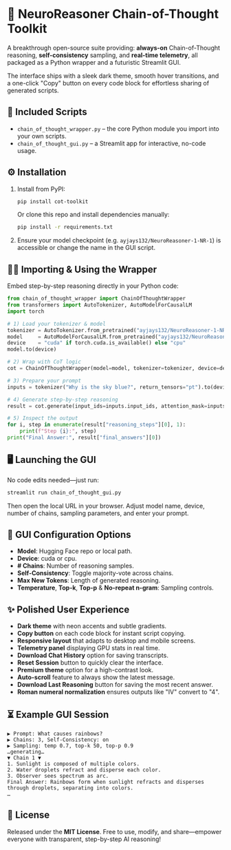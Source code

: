 # 🚀 NeuroReasoner Chain-of-Thought Toolkit

A breakthrough open-source suite providing: **always-on** Chain-of-Thought reasoning, **self-consistency** sampling, and **real-time telemetry**, all packaged as a Python wrapper and a futuristic Streamlit GUI.

The interface ships with a sleek dark theme, smooth hover transitions, and a one-click "Copy" button on every code block for effortless sharing of generated scripts.

## 📂 Included Scripts

- `chain_of_thought_wrapper.py` – the core Python module you import into your own scripts.
- `chain_of_thought_gui.py` – a Streamlit app for interactive, no-code usage.

## ⚙️ Installation

1. Install from PyPI:
   ```bash
   pip install cot-toolkit
   ```
   Or clone this repo and install dependencies manually:
   ```bash
   pip install -r requirements.txt
   ```
2. Ensure your model checkpoint (e.g. `ayjays132/NeuroReasoner-1-NR-1`) is accessible or change the name in the GUI script.

## 👩‍💻 Importing & Using the Wrapper

Embed step-by-step reasoning directly in your Python code:

```python
from chain_of_thought_wrapper import ChainOfThoughtWrapper
from transformers import AutoTokenizer, AutoModelForCausalLM
import torch

# 1) Load your tokenizer & model
tokenizer = AutoTokenizer.from_pretrained("ayjays132/NeuroReasoner-1-NR-1")
model     = AutoModelForCausalLM.from_pretrained("ayjays132/NeuroReasoner-1-NR-1")
device    = "cuda" if torch.cuda.is_available() else "cpu"
model.to(device)

# 2) Wrap with CoT logic
cot = ChainOfThoughtWrapper(model=model, tokenizer=tokenizer, device=device)

# 3) Prepare your prompt
inputs = tokenizer("Why is the sky blue?", return_tensors="pt").to(device)

# 4) Generate step-by-step reasoning
result = cot.generate(input_ids=inputs.input_ids, attention_mask=inputs.attention_mask)

# 5) Inspect the output
for i, step in enumerate(result["reasoning_steps"][0], 1):
    print(f"Step {i}:", step)
print("Final Answer:", result["final_answers"][0])
```

## 🖥️ Launching the GUI

No code edits needed—just run:

```bash
streamlit run chain_of_thought_gui.py
```

Then open the local URL in your browser. Adjust model name, device, number of chains, sampling parameters, and enter your prompt.

## 🔧 GUI Configuration Options

- **Model**: Hugging Face repo or local path.
- **Device**: cuda or cpu.
- **# Chains**: Number of reasoning samples.
- **Self-Consistency**: Toggle majority-vote across chains.
- **Max New Tokens**: Length of generated reasoning.
- **Temperature**, **Top-k**, **Top-p** & **No-repeat n-gram**: Sampling controls.

## ✨ Polished User Experience

- **Dark theme** with neon accents and subtle gradients.
- **Copy button** on each code block for instant script copying.
- **Responsive layout** that adapts to desktop and mobile screens.
- **Telemetry panel** displaying GPU stats in real time.
- **Download Chat History** option for saving transcripts.
- **Reset Session** button to quickly clear the interface.
- **Premium theme** option for a high-contrast look.
- **Auto-scroll** feature to always show the latest message.
- **Download Last Reasoning** button for saving the most recent answer.
- **Roman numeral normalization** ensures outputs like "IV" convert to "4".

## ⏳ Example GUI Session

```text
▶ Prompt: What causes rainbows?
▶ Chains: 3, Self-Consistency: on
▶ Sampling: temp 0.7, top-k 50, top-p 0.9
…generating…
▼ Chain 1 ▼
1. Sunlight is composed of multiple colors.
2. Water droplets refract and disperse each color.
3. Observer sees spectrum as arc.
Final Answer: Rainbows form when sunlight refracts and disperses through droplets, separating into colors.
…
```

## 📜 License

Released under the **MIT License**. Free to use, modify, and share—empower everyone with transparent, step-by-step AI reasoning!

